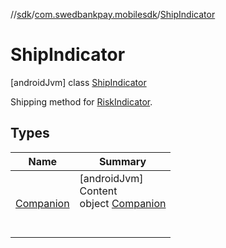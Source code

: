 //[sdk](../../../index.md)/[com.swedbankpay.mobilesdk](../index.md)/[ShipIndicator](index.md)



# ShipIndicator  
 [androidJvm] class [ShipIndicator](index.md)

Shipping method for [RiskIndicator](../-risk-indicator/index.md).

   


## Types  
  
|  Name |  Summary | 
|---|---|
| <a name="com.swedbankpay.mobilesdk/ShipIndicator.Companion///PointingToDeclaration/"></a>[Companion](-companion/index.md)| <a name="com.swedbankpay.mobilesdk/ShipIndicator.Companion///PointingToDeclaration/"></a>[androidJvm]  <br>Content  <br>object [Companion](-companion/index.md)  <br><br><br>|

